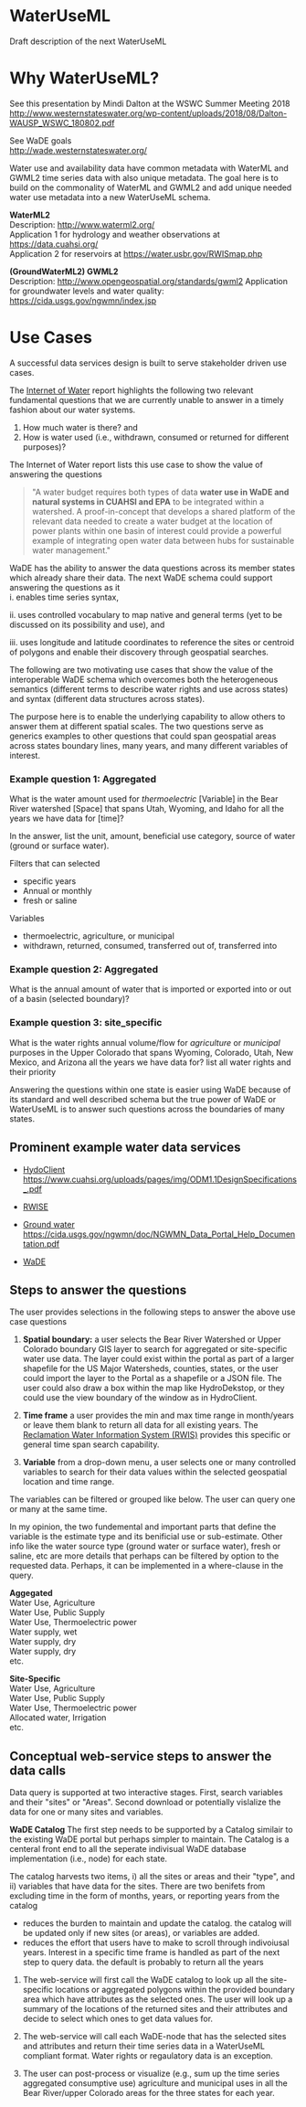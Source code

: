 # WaterUseML  
Draft description of the next WaterUseML  

# Why WaterUseML?    

See this presentation by Mindi Dalton at the WSWC Summer Meeting 2018  
http://www.westernstateswater.org/wp-content/uploads/2018/08/Dalton-WAUSP_WSWC_180802.pdf  

See WaDE goals   
http://wade.westernstateswater.org/  

Water use and availability data have common metadata with WaterML and GWML2 time series data with also unique metadata. The goal here is to build on the commonality of WaterML and GWML2 and add unique needed water use metadata into a new WaterUseML schema.    


**WaterML2**  
Description: http://www.waterml2.org/    
Application 1 for hydrology and weather observations at https://data.cuahsi.org/   
Application 2 for reservoirs at https://water.usbr.gov/RWISmap.php  

**(GroundWaterML2) GWML2**   
Description: http://www.opengeospatial.org/standards/gwml2
Application for groundwater levels and water quality: https://cida.usgs.gov/ngwmn/index.jsp


# Use Cases  
A successful data services design is built to serve stakeholder driven use cases.  

The [Internet of Water][1] report highlights the following two relevant fundamental questions that we are currently unable to answer  in a timely fashion about our water systems.

1.	How much water is there? and
2.	How is water used (i.e., withdrawn, consumed or returned for different purposes)?

The Internet of Water report lists this use case to show the value of answering the questions
>"A water budget requires both types of data **water use in WaDE and natural systems in CUAHSI and EPA** to be integrated within a watershed.  A proof-in-concept that develops a shared platform of the relevant data needed to create a water budget at the location of power plants within one basin of interest could provide a powerful example of integrating open water data between hubs for sustainable water management."

WaDE has the ability to answer the data questions across its member states which already share their data. The next WaDE schema could support answering the questions as it   
i. enables time series syntax,   

ii. uses controlled vocabulary to map native and general terms (yet to be discussed on its possibility and use), and   

iii. uses longitude and latitude coordinates to reference the sites or centroid of polygons and enable their discovery through geospatial searches.   

The following are two motivating use cases that show the value of the interoperable WaDE schema which overcomes both the heterogeneous semantics (different terms to describe water rights and use across states) and syntax (different data structures across states). 

The purpose here is to enable the underlying capability to allow others to answer them at different spatial scales. The two questions serve as generics examples to other questions that could span geospatial areas across states boundary lines, many years, and many different variables of interest. 


### Example question 1: Aggregated   
What is the water amount used for _thermoelectric_  [Variable]  in the Bear River watershed [Space] that spans Utah, Wyoming, and Idaho for all the years we have data for [time]?   

In the answer, list the unit, amount, beneficial use category, source of water (ground or surface water).  

Filters that can selected
* specific years
* Annual or monthly
* fresh or saline

Variables
* thermoelectric, agriculture, or municipal
* withdrawn, returned, consumed, transferred out of, transferred into  

 ### Example question 2: Aggregated   
What is the annual amount of water that is imported or exported into or out of a basin (selected boundary)?   


### Example question 3: site_specific   
What is the water rights annual volume/flow for _agriculture_ or _municipal_ purposes in the Upper Colorado that spans Wyoming, Colorado, Utah, New Mexico, and Arizona all the years we have data for? list all water rights and their priority


Answering the questions within one state is easier using WaDE because of its standard and well described schema but the true power of WaDE or WaterUseML is to answer such questions across the boundaries of many states.  

## Prominent example water data services  
* [HydoClient](https://data.cuahsi.org/)
https://www.cuahsi.org/uploads/pages/img/ODM1.1DesignSpecifications_.pdf

* [RWISE](https://water.usbr.gov/RWISmap.php)
* [Ground water](https://cida.usgs.gov/ngwmn/index.jsp)  
https://cida.usgs.gov/ngwmn/doc/NGWMN_Data_Portal_Help_Documentation.pdf

* [WaDE](http://wade.westernstateswater.org/wade-by-datatype/)



## Steps to answer the questions   
The user provides selections in the following steps to answer the above use case questions    

1.	**Spatial boundary:** a user selects the Bear River Watershed or Upper Colorado boundary GIS layer to search for aggregated or site-specific water use data. The layer could exist within the portal as part of a larger shapefile for the US Major Watersheds, counties, states, or the user could import the layer to the Portal as a shapefile or a JSON file. The user could also draw a box within the map like HydroDekstop, or they could use the view boundary of the window as in HydroClient.

2.	**Time frame** a user provides the min and max time range in month/years or leave them blank to return all data for all existing years. The [Reclamation Water Information System (RWIS)][2] provides this specific or general time span search capability. 

3.	**Variable** from a drop-down menu, a user selects one or many controlled variables to search for their data values within the selected geospatial location and time range. 

The variables can be filtered or grouped like below. The user can query one or many at the same time. 

In my opinion, the two fundemental and important parts that define the variable is the estimate type and its benificial use or sub-estimate.
Other info like the water source type (ground water or surface water), fresh or saline, etc are more details that perhaps can be filtered by option to the requested data. Perhaps, it can be implemented in a where-clause in the query.  


**Aggegated**    
Water Use, Agriculture   
Water Use, Public Supply	  
Water Use, Thermoelectric power	  
Water supply, wet   
Water supply, dry  
Water supply, dry  
etc.  

**Site-Specific**   
Water Use, Agriculture   
Water Use, Public Supply	   
Water Use, Thermoelectric power  
Allocated water, Irrigation   
etc.   




## Conceptual web-service steps to answer the data calls   
Data query is supported at two interactive stages. First, search variables and their "sites" or "Areas". Second download or potentially vislalize the data for one or many sites and variables. 

**WaDE Catalog** 
The first step needs to be supported by a Catalog similair to the existing WaDE portal but perhaps simpler to maintain. The Catalog is a centeral front end to all the seperate indivisual WaDE database implementation (i.e., node) for each state.

The catalog harvests two items, i) all the sites or areas and their "type", and ii) variables that have data for the sites. 
There are two benifets from excluding time in the form of months, years, or reporting years from the catalog  
* reduces the burden to maintain and update the catalog. the catalog will be updated only if new sites (or areas), or variables are added.  
* reduces the effort that users have to make to scroll through indivoiusal years. Interest in a specific time frame is handled as part of the next step to query data. the default is probably to return all the years   

1.  The web-service will first call the WaDE catalog to look up all the site-specific locations or aggregated polygons within the provided boundary area which have attributes as the selected ones. The user will look up a summary of the locations of the returned sites and their attributes and decide to select which ones to get data values for.     

2.  The web-service will call each WaDE-node that has the selected sites and attributes and return their time series data in a WaterUseML compliant format. Water rights or regaulatory data is an exception.    

3.  The user can post-process or visualize (e.g., sum up the time series aggregated consumptive use) agriculture and municipal uses in all the Bear River/upper Colorado areas for the three states for each year.      
 


[1]:https://www.aspeninstitute.org/publications/internet-of-water/
[2]:https://water.usbr.gov/RWISmap.php  

